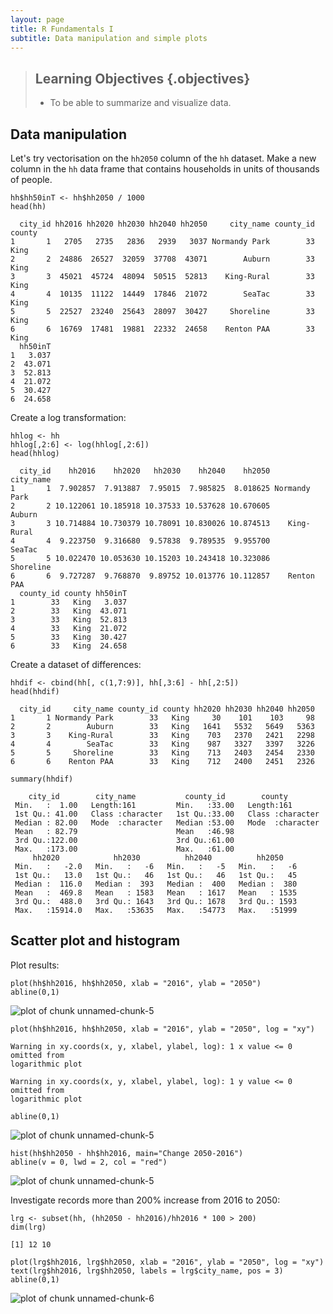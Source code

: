 ```yaml
---
layout: page
title: R Fundamentals I
subtitle: Data manipulation and simple plots
---
```




> ## Learning Objectives {.objectives}
>
> * To be able to summarize and visualize data.
>

## Data manipulation

Let's try vectorisation on the `hh2050` column of the `hh` dataset.
Make a new column in the `hh` data frame that
contains households in units of thousands of people.

~~~{.r}
hh$hh50inT <- hh$hh2050 / 1000
head(hh)
~~~



~~~{.output}
  city_id hh2016 hh2020 hh2030 hh2040 hh2050     city_name county_id county
1       1   2705   2735   2836   2939   3037 Normandy Park        33   King
2       2  24886  26527  32059  37708  43071        Auburn        33   King
3       3  45021  45724  48094  50515  52813    King-Rural        33   King
4       4  10135  11122  14449  17846  21072        SeaTac        33   King
5       5  22527  23240  25643  28097  30427     Shoreline        33   King
6       6  16769  17481  19881  22332  24658    Renton PAA        33   King
  hh50inT
1   3.037
2  43.071
3  52.813
4  21.072
5  30.427
6  24.658

~~~
Create a log transformation:

~~~{.r}
hhlog <- hh
hhlog[,2:6] <- log(hhlog[,2:6])
head(hhlog)
~~~



~~~{.output}
  city_id    hh2016    hh2020   hh2030    hh2040    hh2050     city_name
1       1  7.902857  7.913887  7.95015  7.985825  8.018625 Normandy Park
2       2 10.122061 10.185918 10.37533 10.537628 10.670605        Auburn
3       3 10.714884 10.730379 10.78091 10.830026 10.874513    King-Rural
4       4  9.223750  9.316680  9.57838  9.789535  9.955700        SeaTac
5       5 10.022470 10.053630 10.15203 10.243418 10.323086     Shoreline
6       6  9.727287  9.768870  9.89752 10.013776 10.112857    Renton PAA
  county_id county hh50inT
1        33   King   3.037
2        33   King  43.071
3        33   King  52.813
4        33   King  21.072
5        33   King  30.427
6        33   King  24.658

~~~

Create a dataset of differences:

~~~{.r}
hhdif <- cbind(hh[, c(1,7:9)], hh[,3:6] - hh[,2:5])
head(hhdif)
~~~



~~~{.output}
  city_id     city_name county_id county hh2020 hh2030 hh2040 hh2050
1       1 Normandy Park        33   King     30    101    103     98
2       2        Auburn        33   King   1641   5532   5649   5363
3       3    King-Rural        33   King    703   2370   2421   2298
4       4        SeaTac        33   King    987   3327   3397   3226
5       5     Shoreline        33   King    713   2403   2454   2330
6       6    Renton PAA        33   King    712   2400   2451   2326

~~~



~~~{.r}
summary(hhdif)
~~~



~~~{.output}
    city_id        city_name           county_id        county         
 Min.   :  1.00   Length:161         Min.   :33.00   Length:161        
 1st Qu.: 41.00   Class :character   1st Qu.:33.00   Class :character  
 Median : 82.00   Mode  :character   Median :53.00   Mode  :character  
 Mean   : 82.79                      Mean   :46.98                     
 3rd Qu.:122.00                      3rd Qu.:61.00                     
 Max.   :173.00                      Max.   :61.00                     
     hh2020            hh2030          hh2040          hh2050     
 Min.   :   -2.0   Min.   :   -6   Min.   :   -5   Min.   :   -6  
 1st Qu.:   13.0   1st Qu.:   46   1st Qu.:   46   1st Qu.:   45  
 Median :  116.0   Median :  393   Median :  400   Median :  380  
 Mean   :  469.8   Mean   : 1583   Mean   : 1617   Mean   : 1535  
 3rd Qu.:  488.0   3rd Qu.: 1643   3rd Qu.: 1678   3rd Qu.: 1593  
 Max.   :15914.0   Max.   :53635   Max.   :54773   Max.   :51999  

~~~

## Scatter plot and histogram

Plot results:

~~~{.r}
plot(hh$hh2016, hh$hh2050, xlab = "2016", ylab = "2050")
abline(0,1)
~~~

<img src="fig/06-data-manip-unnamed-chunk-5-1.png" title="plot of chunk unnamed-chunk-5" alt="plot of chunk unnamed-chunk-5" style="display: block; margin: auto;" />

~~~{.r}
plot(hh$hh2016, hh$hh2050, xlab = "2016", ylab = "2050", log = "xy")
~~~



~~~{.error}
Warning in xy.coords(x, y, xlabel, ylabel, log): 1 x value <= 0 omitted from
logarithmic plot

~~~



~~~{.error}
Warning in xy.coords(x, y, xlabel, ylabel, log): 1 y value <= 0 omitted from
logarithmic plot

~~~



~~~{.r}
abline(0,1)
~~~

<img src="fig/06-data-manip-unnamed-chunk-5-2.png" title="plot of chunk unnamed-chunk-5" alt="plot of chunk unnamed-chunk-5" style="display: block; margin: auto;" />

~~~{.r}
hist(hh$hh2050 - hh$hh2016, main="Change 2050-2016")
abline(v = 0, lwd = 2, col = "red")
~~~

<img src="fig/06-data-manip-unnamed-chunk-5-3.png" title="plot of chunk unnamed-chunk-5" alt="plot of chunk unnamed-chunk-5" style="display: block; margin: auto;" />

Investigate records more than 200% increase from 2016 to 2050:

~~~{.r}
lrg <- subset(hh, (hh2050 - hh2016)/hh2016 * 100 > 200)
dim(lrg)
~~~



~~~{.output}
[1] 12 10

~~~



~~~{.r}
plot(lrg$hh2016, lrg$hh2050, xlab = "2016", ylab = "2050", log = "xy")
text(lrg$hh2016, lrg$hh2050, labels = lrg$city_name, pos = 3)
abline(0,1)
~~~

<img src="fig/06-data-manip-unnamed-chunk-6-1.png" title="plot of chunk unnamed-chunk-6" alt="plot of chunk unnamed-chunk-6" style="display: block; margin: auto;" />

